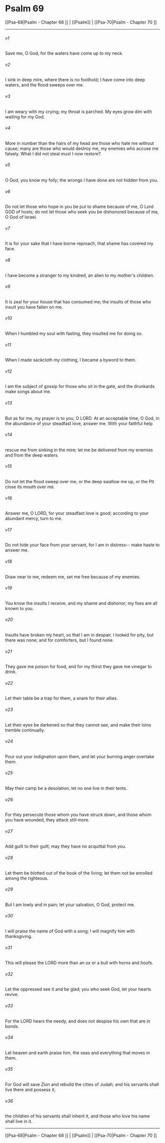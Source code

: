# Psalm 69

[[Psa-68|Psalm - Chapter 68 ]] | [[Psalm]] | [[Psa-70|Psalm - Chapter 70 ]]
***

###### v1
Save me, O God, for the waters have come up to my neck.
###### v2
I sink in deep mire, where there is no foothold; I have come into deep waters, and the flood sweeps over me.
###### v3
I am weary with my crying; my throat is parched. My eyes grow dim with waiting for my God.
###### v4
More in number than the hairs of my head are those who hate me without cause; many are those who would destroy me, my enemies who accuse me falsely. What I did not steal must I now restore?
###### v5
O God, you know my folly; the wrongs I have done are not hidden from you.
###### v6
Do not let those who hope in you be put to shame because of me, O Lord GOD of hosts; do not let those who seek you be dishonored because of me, O God of Israel.
###### v7
It is for your sake that I have borne reproach, that shame has covered my face.
###### v8
I have become a stranger to my kindred, an alien to my mother's children.
###### v9
It is zeal for your house that has consumed me; the insults of those who insult you have fallen on me.
###### v10
When I humbled my soul with fasting, they insulted me for doing so.
###### v11
When I made sackcloth my clothing, I became a byword to them.
###### v12
I am the subject of gossip for those who sit in the gate, and the drunkards make songs about me.
###### v13
But as for me, my prayer is to you, O LORD. At an acceptable time, O God, in the abundance of your steadfast love, answer me. With your faithful help
###### v14
rescue me from sinking in the mire; let me be delivered from my enemies and from the deep waters.
###### v15
Do not let the flood sweep over me, or the deep swallow me up, or the Pit close its mouth over me.
###### v16
Answer me, O LORD, for your steadfast love is good; according to your abundant mercy, turn to me.
###### v17
Do not hide your face from your servant, for I am in distress-- make haste to answer me.
###### v18
Draw near to me, redeem me, set me free because of my enemies.
###### v19
You know the insults I receive, and my shame and dishonor; my foes are all known to you.
###### v20
Insults have broken my heart, so that I am in despair. I looked for pity, but there was none; and for comforters, but I found none.
###### v21
They gave me poison for food, and for my thirst they gave me vinegar to drink.
###### v22
Let their table be a trap for them, a snare for their allies.
###### v23
Let their eyes be darkened so that they cannot see, and make their loins tremble continually.
###### v24
Pour out your indignation upon them, and let your burning anger overtake them.
###### v25
May their camp be a desolation; let no one live in their tents.
###### v26
For they persecute those whom you have struck down, and those whom you have wounded, they attack still more.
###### v27
Add guilt to their guilt; may they have no acquittal from you.
###### v28
Let them be blotted out of the book of the living; let them not be enrolled among the righteous.
###### v29
But I am lowly and in pain; let your salvation, O God, protect me.
###### v30
I will praise the name of God with a song; I will magnify him with thanksgiving.
###### v31
This will please the LORD more than an ox or a bull with horns and hoofs.
###### v32
Let the oppressed see it and be glad; you who seek God, let your hearts revive.
###### v33
For the LORD hears the needy, and does not despise his own that are in bonds.
###### v34
Let heaven and earth praise him, the seas and everything that moves in them.
###### v35
For God will save Zion and rebuild the cities of Judah; and his servants shall live there and possess it;
###### v36
the children of his servants shall inherit it, and those who love his name shall live in it.

***

[[Psa-68|Psalm - Chapter 68 ]] | [[Psalm]] | [[Psa-70|Psalm - Chapter 70 ]]
